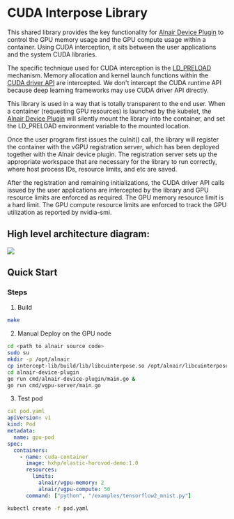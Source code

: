 # CUDA Interpose Library
This shared library provides the key functionality for [Alnair Device Plugin](https://github.com/CentaurusInfra/alnair/tree/main/alnair-device-plugin) to control the GPU memory usage and the GPU compute usage within a container. Using CUDA interception, it sits between the user applications and the system CUDA libraries. 

The specific technique used for CUDA interception is the [LD_PRELOAD](https://osterlund.xyz/posts/2018-03-12-interceptiong-functions-c.html) mechanism. Memory allocation and kernel launch functions within the [CUDA driver API](https://docs.nvidia.com/cuda/cuda-driver-api/index.html) are intercepted. We don't intercept the CUDA runtime API because deep learning frameworks may use CUDA driver API directly.

This library is used in a way that is totally transparent to the end user. When a container (requesting GPU resources) is launched by the kubelet, the [Alnair Device Plugin](https://github.com/CentaurusInfra/alnair/tree/main/alnair-device-plugin) will silently mount the library into the container, and set the LD_PRELOAD environment variable to the mounted location. 

Once the user program first issues the cuInit() call, the library will register the container with the vGPU registration server, which has been deployed together with the Alnair device plugin. The registration server sets up the 
appropriate workspace that are necessary for the library to run correctly, where host process IDs, resource limits, and etc are saved.

After the registration and remaining initializations, the CUDA driver API calls issued by the user applications are intercepted by the library and GPU resource limits are enforced as required. The GPU memory resource limit is a hard limit. The GPU compute resource limits are enforced to track the GPU utilization as reported by nvidia-smi. 

## High level architecture diagram:
<img src="https://github.com/CentaurusInfra/alnair/blob/main/alnair-device-plugin/docs/images/alnair-device-plugin.jpg?raw=true">

## Quick Start


### Steps

1. Build
```bash
make
```

2. Manual Deploy on the GPU node
```bash
cd <path to alnair source code>
sudo su
mkdir -p /opt/alnair
cp intercept-lib/build/lib/libcuinterpose.so /opt/alnair/libcuinterpose.so
cd alnair-device-plugin
go run cmd/alnair-device-plugin/main.go &
go run cmd/vgpu-server/main.go
```

3. Test pod
```yaml
cat pod.yaml
apiVersion: v1
kind: Pod
metadata:
  name: gpu-pod
spec:
  containers:
    - name: cuda-container
      image: hxhp/elastic-horovod-demo:1.0
      resources:
        limits:
          alnair/vgpu-memory: 2
          alnair/vgpu-compute: 50 
      command: ["python", "/examples/tensorflow2_mnist.py"]
```
```bash
kubectl create -f pod.yaml
```
